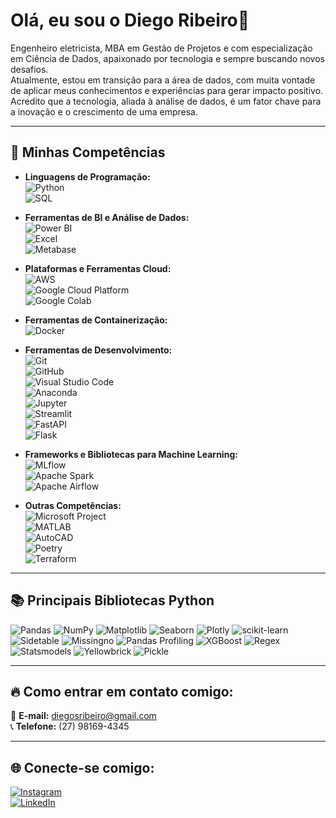 # Olá, eu sou o Diego Ribeiro👋  

Engenheiro eletricista, MBA em Gestão de Projetos e com especialização em Ciência de Dados, apaixonado por tecnologia e sempre buscando novos desafios.   
Atualmente, estou em transição para a área de dados, com muita vontade de aplicar meus conhecimentos e experiências para gerar impacto positivo.  
Acredito que a tecnologia, aliada à análise de dados, é um fator chave para a inovação e o crescimento de uma empresa.  

---  

## 🚀 Minhas Competências  

- **Linguagens de Programação:**  
  ![Python](https://img.shields.io/badge/-Python-3776AB?style=flat-square&logo=Python&logoColor=white)  
  ![SQL](https://img.shields.io/badge/-SQL-4479A1?style=flat-square&logo=MySQL&logoColor=white)  

- **Ferramentas de BI e Análise de Dados:**  
  ![Power BI](https://img.shields.io/badge/-Power%20BI-F2C811?style=flat-square&logo=Power-BI&logoColor=black)  
  ![Excel](https://img.shields.io/badge/-Excel-217346?style=flat-square&logo=Microsoft-Excel&logoColor=white)  
  ![Metabase](https://img.shields.io/badge/-Metabase-509EE3?style=flat-square&logo=Metabase&logoColor=white)  

- **Plataformas e Ferramentas Cloud:**  
  ![AWS](https://img.shields.io/badge/-AWS-232F3E?style=flat-square&logo=Amazon-AWS&logoColor=white)  
  ![Google Cloud Platform](https://img.shields.io/badge/-GCP-4285F4?style=flat-square&logo=Google-Cloud&logoColor=white)  
  ![Google Colab](https://img.shields.io/badge/-Google%20Colab-F9AB00?style=flat-square&logo=Google-Colab&logoColor=white)  

- **Ferramentas de Containerização:**  
  ![Docker](https://img.shields.io/badge/-Docker-2496ED?style=flat-square&logo=Docker&logoColor=white)  

- **Ferramentas de Desenvolvimento:**  
  ![Git](https://img.shields.io/badge/-Git-F05032?style=flat-square&logo=Git&logoColor=white)   
  ![GitHub](https://img.shields.io/badge/-GitHub-181717?style=flat-square&logo=GitHub&logoColor=white)   
  ![Visual Studio Code](https://img.shields.io/badge/-Visual%20Studio%20Code-007ACC?style=flat-square&logo=Visual-Studio-Code&logoColor=white)   
  ![Anaconda](https://img.shields.io/badge/-Anaconda-44A833?style=flat-square&logo=Anaconda&logoColor=white)   
  ![Jupyter](https://img.shields.io/badge/-Jupyter-F37626?style=flat-square&logo=Jupyter&logoColor=white)   
  ![Streamlit](https://img.shields.io/badge/-Streamlit-FF4B4B?style=flat-square&logo=Streamlit&logoColor=white)   
  ![FastAPI](https://img.shields.io/badge/-FastAPI-009688?style=flat-square&logo=FastAPI&logoColor=white)   
  ![Flask](https://img.shields.io/badge/-Flask-000000?style=flat-square&logo=Flask&logoColor=white)   

- **Frameworks e Bibliotecas para Machine Learning:**  
  ![MLflow](https://img.shields.io/badge/-MLflow-0194E2?style=flat-square&logo=MLflow&logoColor=white)  
  ![Apache Spark](https://img.shields.io/badge/-Apache%20Spark-E25A1C?style=flat-square&logo=Apache-Spark&logoColor=white)  
  ![Apache Airflow](https://img.shields.io/badge/-Apache%20Airflow-17B0B8?style=flat-square&logo=Apache-Airflow&logoColor=white)  

- **Outras Competências:**  
  ![Microsoft Project](https://img.shields.io/badge/-Microsoft%20Project-217346?style=flat-square&logo=Microsoft&logoColor=white)  
  ![MATLAB](https://img.shields.io/badge/-MATLAB-0076A8?style=flat-square&logo=MathWorks&logoColor=white)  
  ![AutoCAD](https://img.shields.io/badge/-AutoCAD-EE3124?style=flat-square&logo=Autodesk&logoColor=white)  
  ![Poetry](https://img.shields.io/badge/-Poetry-00B4D8?style=flat-square&logo=Poetry&logoColor=white)  
  ![Terraform](https://img.shields.io/badge/-Terraform-7B42BC?style=flat-square&logo=Terraform&logoColor=white)  

---  

## 📚 Principais Bibliotecas Python  

![Pandas](https://img.shields.io/badge/-Pandas-150458?style=flat-square&logo=Pandas&logoColor=white) ![NumPy](https://img.shields.io/badge/-NumPy-013243?style=flat-square&logo=NumPy&logoColor=white) ![Matplotlib](https://img.shields.io/badge/-Matplotlib-11557C?style=flat-square&logo=Matplotlib&logoColor=white) ![Seaborn](https://img.shields.io/badge/-Seaborn-3776AB?style=flat-square&logo=Seaborn&logoColor=white) ![Plotly](https://img.shields.io/badge/-Plotly-3F4F75?style=flat-square&logo=Plotly&logoColor=white) ![scikit-learn](https://img.shields.io/badge/-Scikit--Learn-F7931E?style=flat-square&logo=scikit-learn&logoColor=white) ![Sidetable](https://img.shields.io/badge/-Sidetable-3776AB?style=flat-square&logo=Python&logoColor=white) ![Missingno](https://img.shields.io/badge/-Missingno-333333?style=flat-square&logo=Python&logoColor=white) ![Pandas Profiling](https://img.shields.io/badge/-Pandas%20Profiling-150458?style=flat-square&logo=Pandas&logoColor=white) ![XGBoost](https://img.shields.io/badge/-XGBoost-EB0028?style=flat-square&logo=XGBoost&logoColor=white) ![Regex](https://img.shields.io/badge/-Regex-3776AB?style=flat-square&logo=Python&logoColor=white) ![Statsmodels](https://img.shields.io/badge/-Statsmodels-3776AB?style=flat-square&logo=Python&logoColor=white) ![Yellowbrick](https://img.shields.io/badge/-Yellowbrick-FFD43B?style=flat-square&logo=Python&logoColor=white) ![Pickle](https://img.shields.io/badge/-Pickle-1C3F94?style=flat-square&logo=Python&logoColor=white)  

---  

## 🔥 Como entrar em contato comigo:  
📧 **E-mail:** diegosribeiro@gmail.com  
📞 **Telefone:** (27) 98169-4345  

---  

## 🌐 Conecte-se comigo:  

[![Instagram](https://img.shields.io/badge/-Instagram-E4405F?style=for-the-badge&logo=Instagram&logoColor=white)](https://www.instagram.com/diegoribeiro.jpg/?hl=pt-br)  
[![LinkedIn](https://img.shields.io/badge/-LinkedIn-0A66C2?style=for-the-badge&logo=LinkedIn&logoColor=white)](https://www.linkedin.com/in/diego-ribeiro-55587337/)  
